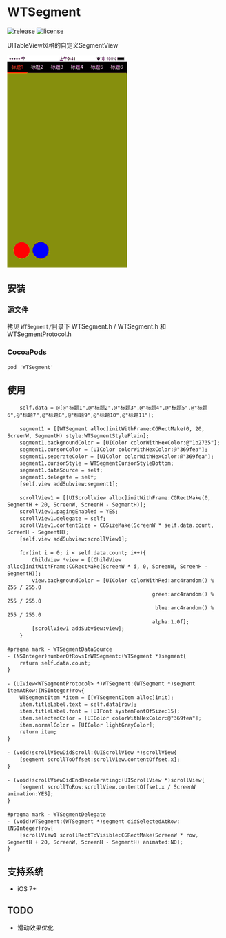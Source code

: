 # WTSegment

[![release](https://img.shields.io/badge/release-v0.1.9-orange.svg)](https://github.com/wutongr/WTSegment/releases) [![license](https://img.shields.io/badge/license-MIT-blue.svg)](https://github.com/wutongr/WTSegment/blob/master/LICENSE)

UITableView风格的自定义SegmentView

![WTSegment](https://github.com/wutongr/WTSegment/blob/master/ScreenShot.gif)

## 安装

### 源文件
拷贝 `WTSegment/`目录下 WTSegment.h / WTSegment.h 和 WTSegmentProtocol.h

### CocoaPods

```pod 'WTSegment'```

## 使用
```objc
    self.data = @[@"标题1",@"标题2",@"标题3",@"标题4",@"标题5",@"标题6",@"标题7",@"标题8",@"标题9",@"标题10",@"标题11"];
    
    segment1 = [[WTSegment alloc]initWithFrame:CGRectMake(0, 20, ScreenW, SegmentH) style:WTSegmentStylePlain];
    segment1.backgroundColor = [UIColor colorWithHexColor:@"1b2735"];
    segment1.cursorColor = [UIColor colorWithHexColor:@"369fea"];
    segment1.seperateColor = [UIColor colorWithHexColor:@"369fea"];
    segment1.cursorStyle = WTSegmentCursorStyleBottom;
    segment1.dataSource = self;
    segment1.delegate = self;
    [self.view addSubview:segment1];
    
    scrollView1 = [[UIScrollView alloc]initWithFrame:CGRectMake(0, SegmentH + 20, ScreenW, ScreenH - SegmentH)];
    scrollView1.pagingEnabled = YES;
    scrollView1.delegate = self;
    scrollView1.contentSize = CGSizeMake(ScreenW * self.data.count, ScreenH - SegmentH);
    [self.view addSubview:scrollView1];
    
    for(int i = 0; i < self.data.count; i++){
        ChildView *view = [[ChildView alloc]initWithFrame:CGRectMake(ScreenW * i, 0, ScreenW, ScreenH - SegmentH)];
        view.backgroundColor = [UIColor colorWithRed:arc4random() % 255 / 255.0
                                               green:arc4random() % 255 / 255.0
                                                blue:arc4random() % 255 / 255.0
                                               alpha:1.0f];
        [scrollView1 addSubview:view];
    }
    
#pragma mark - WTSegmentDataSource
- (NSInteger)numberOfRowsInWTSegment:(WTSegment *)segment{
    return self.data.count;
}

- (UIView<WTSegmentProtocol> *)WTSegment:(WTSegment *)segment itemAtRow:(NSInteger)row{
    WTSegmentItem *item = [[WTSegmentItem alloc]init];
    item.titleLabel.text = self.data[row];
    item.titleLabel.font = [UIFont systemFontOfSize:15];
    item.selectedColor = [UIColor colorWithHexColor:@"369fea"];
    item.normalColor = [UIColor lightGrayColor];
    return item;
}

- (void)scrollViewDidScroll:(UIScrollView *)scrollView{
    [segment scrollToOffset:scrollView.contentOffset.x];
}

- (void)scrollViewDidEndDecelerating:(UIScrollView *)scrollView{
    [segment scrollToRow:scrollView.contentOffset.x / ScreenW animation:YES];
}

#pragma mark - WTSegmentDelegate
- (void)WTSegment:(WTSegment *)segment didSelectedAtRow:(NSInteger)row{
    [scrollView1 scrollRectToVisible:CGRectMake(ScreenW * row, SegmentH + 20, ScreenW, ScreenH - SegmentH) animated:NO];
}
```
## 支持系统
- iOS 7+

## TODO
- 滑动效果优化
